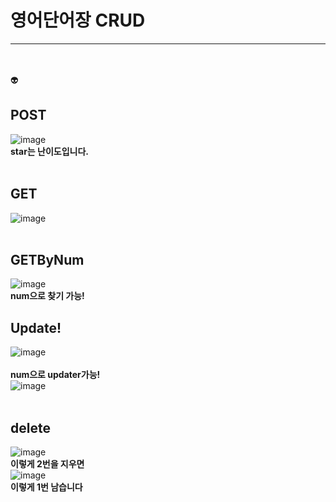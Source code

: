 # 영어단어장 CRUD
---
<br/>
<br/>
👽

## POST
![image](https://github.com/user-attachments/assets/8615a515-cbb5-4426-a53f-8b7d6be47396)
<br/>
**star는 난이도입니다.**
<br/>
<br/>
## GET
![image](https://github.com/user-attachments/assets/990519e2-bcbe-4f6d-8142-2e05171f9afc)
<br/>
<br/>
## GETByNum
![image](https://github.com/user-attachments/assets/0a2241bb-193a-4711-b763-fc62b2c799a3)
<br/>
 **num으로 찾기 가능!**
<br/>
## Update!
![image](https://github.com/user-attachments/assets/033bd7dc-40c7-4c4c-b775-e6bbc8c356e3)
<br/>
<br/>
 **num으로 updater가능!**
<br/>
![image](https://github.com/user-attachments/assets/766da024-327f-4caf-a125-bb91a36a0b43)
<br/>
<br/>
## delete
![image](https://github.com/user-attachments/assets/cadcd5df-5154-4a9c-aa43-c250fbe98c34)
<br/>
**이렇게 2번을 지우면**
<br/>
![image](https://github.com/user-attachments/assets/8ed14be7-47e7-4be3-a679-1129905e0db7)
<br/>
**이렇게 1번 남습니다**


